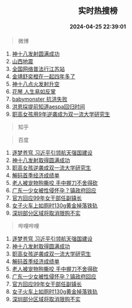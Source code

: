 <div align="center"><h2>实时热搜榜</h2><h4>2024-04-25 22:39:01</h4></div>

> 微博  

1. [神十八发射圆满成功](https://s.weibo.com/weibo?q=%E7%A5%9E%E5%8D%81%E5%85%AB%E5%8F%91%E5%B0%84%E5%9C%86%E6%BB%A1%E6%88%90%E5%8A%9F&t=31&band_rank=1&Refer=top)<br />
2. [山西地震](https://s.weibo.com/weibo?q=%E5%B1%B1%E8%A5%BF%E5%9C%B0%E9%9C%87&t=31&band_rank=2&Refer=top)<br />
3. [全国网络普法行江苏站](https://s.weibo.com/weibo?q=%23%E5%85%A8%E5%9B%BD%E7%BD%91%E7%BB%9C%E6%99%AE%E6%B3%95%E8%A1%8C%E6%B1%9F%E8%8B%8F%E7%AB%99%23&t=31&band_rank=3&Refer=top)<br />
4. [金靖舒奕橙在一起四年多了](https://s.weibo.com/weibo?q=%23%E9%87%91%E9%9D%96%E8%88%92%E5%A5%95%E6%A9%99%E5%9C%A8%E4%B8%80%E8%B5%B7%E5%9B%9B%E5%B9%B4%E5%A4%9A%E4%BA%86%23&t=31&band_rank=4&Refer=top)<br />
5. [神十八点火发射升空](https://s.weibo.com/weibo?q=%23%E7%A5%9E%E5%8D%81%E5%85%AB%E7%82%B9%E7%81%AB%E5%8F%91%E5%B0%84%E5%8D%87%E7%A9%BA%23&t=31&band_rank=5&Refer=top)<br />
6. [花琴 人生易如反掌](https://s.weibo.com/weibo?q=%E8%8A%B1%E7%90%B4%20%E4%BA%BA%E7%94%9F%E6%98%93%E5%A6%82%E5%8F%8D%E6%8E%8C&t=31&band_rank=6&Refer=top)<br />
7. [babymonster 抗洪失败](https://s.weibo.com/weibo?q=babymonster%20%E6%8A%97%E6%B4%AA%E5%A4%B1%E8%B4%A5&t=31&band_rank=7&Refer=top)<br />
8. [洪恩採提前知道aespa回归时间](https://s.weibo.com/weibo?q=%23%E6%B4%AA%E6%81%A9%E6%8E%A1%E6%8F%90%E5%89%8D%E7%9F%A5%E9%81%93aespa%E5%9B%9E%E5%BD%92%E6%97%B6%E9%97%B4%23&t=31&band_rank=8&Refer=top)<br />
9. [职高女孩用9年逆袭成为双一流大学研究生](https://s.weibo.com/weibo?q=%23%E8%81%8C%E9%AB%98%E5%A5%B3%E5%AD%A9%E7%94%A89%E5%B9%B4%E9%80%86%E8%A2%AD%E6%88%90%E4%B8%BA%E5%8F%8C%E4%B8%80%E6%B5%81%E5%A4%A7%E5%AD%A6%E7%A0%94%E7%A9%B6%E7%94%9F%23&t=31&band_rank=9&Refer=top)<br />

> 知乎  


> 百度  

1. [逐梦苍穹 习近平引领航天强国建设](https://www.baidu.com/s?wd=%E9%80%90%E6%A2%A6%E8%8B%8D%E7%A9%B9+%E4%B9%A0%E8%BF%91%E5%B9%B3%E5%BC%95%E9%A2%86%E8%88%AA%E5%A4%A9%E5%BC%BA%E5%9B%BD%E5%BB%BA%E8%AE%BE&sa=fyb_news&rsv_dl=fyb_news)<br />
2. [神十八发射取得圆满成功](https://www.baidu.com/s?wd=%E7%A5%9E%E5%8D%81%E5%85%AB%E5%8F%91%E5%B0%84%E5%8F%96%E5%BE%97%E5%9C%86%E6%BB%A1%E6%88%90%E5%8A%9F&sa=fyb_news&rsv_dl=fyb_news)<br />
3. [职高女孩逆袭成双一流大学研究生](https://www.baidu.com/s?wd=%E8%81%8C%E9%AB%98%E5%A5%B3%E5%AD%A9%E9%80%86%E8%A2%AD%E6%88%90%E5%8F%8C%E4%B8%80%E6%B5%81%E5%A4%A7%E5%AD%A6%E7%A0%94%E7%A9%B6%E7%94%9F&sa=fyb_news&rsv_dl=fyb_news)<br />
4. [解码首季经济成绩单](https://www.baidu.com/s?wd=%E8%A7%A3%E7%A0%81%E9%A6%96%E5%AD%A3%E7%BB%8F%E6%B5%8E%E6%88%90%E7%BB%A9%E5%8D%95&sa=fyb_news&rsv_dl=fyb_news)<br />
5. [老人被宠物狗撕咬 手中握刀不舍得砍](https://www.baidu.com/s?wd=%E8%80%81%E4%BA%BA%E8%A2%AB%E5%AE%A0%E7%89%A9%E7%8B%97%E6%92%95%E5%92%AC+%E6%89%8B%E4%B8%AD%E6%8F%A1%E5%88%80%E4%B8%8D%E8%88%8D%E5%BE%97%E7%A0%8D&sa=fyb_news&rsv_dl=fyb_news)<br />
6. [广东一少女被性侵怀孕？镇政府回应](https://www.baidu.com/s?wd=%E5%B9%BF%E4%B8%9C%E4%B8%80%E5%B0%91%E5%A5%B3%E8%A2%AB%E6%80%A7%E4%BE%B5%E6%80%80%E5%AD%95%EF%BC%9F%E9%95%87%E6%94%BF%E5%BA%9C%E5%9B%9E%E5%BA%94&sa=fyb_news&rsv_dl=fyb_news)<br />
7. [官方回应99年女干部任副镇长](https://www.baidu.com/s?wd=%E5%AE%98%E6%96%B9%E5%9B%9E%E5%BA%9499%E5%B9%B4%E5%A5%B3%E5%B9%B2%E9%83%A8%E4%BB%BB%E5%89%AF%E9%95%87%E9%95%BF&sa=fyb_news&rsv_dl=fyb_news)<br />
8. [女子火车上如厕时130g黄金掉落铁轨](https://www.baidu.com/s?wd=%E5%A5%B3%E5%AD%90%E7%81%AB%E8%BD%A6%E4%B8%8A%E5%A6%82%E5%8E%95%E6%97%B6130g%E9%BB%84%E9%87%91%E6%8E%89%E8%90%BD%E9%93%81%E8%BD%A8&sa=fyb_news&rsv_dl=fyb_news)<br />
9. [深圳部分区域将取消限购不实](https://www.baidu.com/s?wd=%E6%B7%B1%E5%9C%B3%E9%83%A8%E5%88%86%E5%8C%BA%E5%9F%9F%E5%B0%86%E5%8F%96%E6%B6%88%E9%99%90%E8%B4%AD%E4%B8%8D%E5%AE%9E&sa=fyb_news&rsv_dl=fyb_news)<br />

> 哔哩哔哩  

1. [逐梦苍穹 习近平引领航天强国建设](https://www.baidu.com/s?wd=%E9%80%90%E6%A2%A6%E8%8B%8D%E7%A9%B9+%E4%B9%A0%E8%BF%91%E5%B9%B3%E5%BC%95%E9%A2%86%E8%88%AA%E5%A4%A9%E5%BC%BA%E5%9B%BD%E5%BB%BA%E8%AE%BE&sa=fyb_news&rsv_dl=fyb_news)<br />
2. [神十八发射取得圆满成功](https://www.baidu.com/s?wd=%E7%A5%9E%E5%8D%81%E5%85%AB%E5%8F%91%E5%B0%84%E5%8F%96%E5%BE%97%E5%9C%86%E6%BB%A1%E6%88%90%E5%8A%9F&sa=fyb_news&rsv_dl=fyb_news)<br />
3. [职高女孩逆袭成双一流大学研究生](https://www.baidu.com/s?wd=%E8%81%8C%E9%AB%98%E5%A5%B3%E5%AD%A9%E9%80%86%E8%A2%AD%E6%88%90%E5%8F%8C%E4%B8%80%E6%B5%81%E5%A4%A7%E5%AD%A6%E7%A0%94%E7%A9%B6%E7%94%9F&sa=fyb_news&rsv_dl=fyb_news)<br />
4. [解码首季经济成绩单](https://www.baidu.com/s?wd=%E8%A7%A3%E7%A0%81%E9%A6%96%E5%AD%A3%E7%BB%8F%E6%B5%8E%E6%88%90%E7%BB%A9%E5%8D%95&sa=fyb_news&rsv_dl=fyb_news)<br />
5. [老人被宠物狗撕咬 手中握刀不舍得砍](https://www.baidu.com/s?wd=%E8%80%81%E4%BA%BA%E8%A2%AB%E5%AE%A0%E7%89%A9%E7%8B%97%E6%92%95%E5%92%AC+%E6%89%8B%E4%B8%AD%E6%8F%A1%E5%88%80%E4%B8%8D%E8%88%8D%E5%BE%97%E7%A0%8D&sa=fyb_news&rsv_dl=fyb_news)<br />
6. [广东一少女被性侵怀孕？镇政府回应](https://www.baidu.com/s?wd=%E5%B9%BF%E4%B8%9C%E4%B8%80%E5%B0%91%E5%A5%B3%E8%A2%AB%E6%80%A7%E4%BE%B5%E6%80%80%E5%AD%95%EF%BC%9F%E9%95%87%E6%94%BF%E5%BA%9C%E5%9B%9E%E5%BA%94&sa=fyb_news&rsv_dl=fyb_news)<br />
7. [官方回应99年女干部任副镇长](https://www.baidu.com/s?wd=%E5%AE%98%E6%96%B9%E5%9B%9E%E5%BA%9499%E5%B9%B4%E5%A5%B3%E5%B9%B2%E9%83%A8%E4%BB%BB%E5%89%AF%E9%95%87%E9%95%BF&sa=fyb_news&rsv_dl=fyb_news)<br />
8. [女子火车上如厕时130g黄金掉落铁轨](https://www.baidu.com/s?wd=%E5%A5%B3%E5%AD%90%E7%81%AB%E8%BD%A6%E4%B8%8A%E5%A6%82%E5%8E%95%E6%97%B6130g%E9%BB%84%E9%87%91%E6%8E%89%E8%90%BD%E9%93%81%E8%BD%A8&sa=fyb_news&rsv_dl=fyb_news)<br />
9. [深圳部分区域将取消限购不实](https://www.baidu.com/s?wd=%E6%B7%B1%E5%9C%B3%E9%83%A8%E5%88%86%E5%8C%BA%E5%9F%9F%E5%B0%86%E5%8F%96%E6%B6%88%E9%99%90%E8%B4%AD%E4%B8%8D%E5%AE%9E&sa=fyb_news&rsv_dl=fyb_news)<br />

